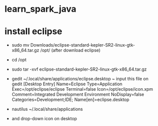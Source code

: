# learn_spark_java

# install eclipse
- sudo mv Downloads/eclipse-standard-kepler-SR2-linux-gtk-x86_64.tar.gz /opt/ (after download eclipse)
- cd /opt
- sudo tar -xvf eclipse-standard-kepler-SR2-linux-gtk-x86_64.tar.gz
- gedit ~/.local/share/applications/eclipse.desktop
 ~ input this file on gedit
 [Desktop Entry]
  Name=Eclipse
  Type=Application
  Exec=/opt/eclipse/eclipse
  Terminal=false
  Icon=/opt/eclipse/icon.xpm
  Comment=Integrated Development Environment
  NoDisplay=false
  Categories=Development;IDE;
  Name[en]=eclipse.desktop

- nautilus ~/.local/share/applications
- and drop-down icon on desktop
